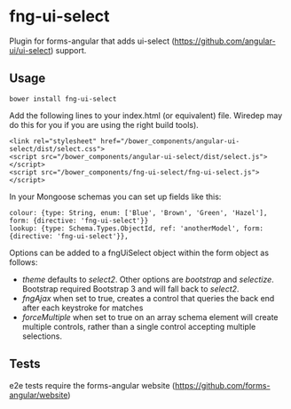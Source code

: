 # fng-ui-select

Plugin for forms-angular that adds ui-select (https://github.com/angular-ui/ui-select) support.

## Usage

    bower install fng-ui-select

Add the following lines to your index.html (or equivalent) file.  Wiredep may do this for you if you are using the right
build tools).

    <link rel="stylesheet" href="/bower_components/angular-ui-select/dist/select.css">
    <script src="/bower_components/angular-ui-select/dist/select.js"></script>
    <script src="/bower_components/fng-ui-select/fng-ui-select.js"></script>

In your Mongoose schemas you can set up fields like this:

    colour: {type: String, enum: ['Blue', 'Brown', 'Green', 'Hazel'], form: {directive: 'fng-ui-select'}}
    lookup: {type: Schema.Types.ObjectId, ref: 'anotherModel', form: {directive: 'fng-ui-select'}},

Options can be added to a fngUiSelect object within the form object as follows:

* _theme_ defaults to _select2_.  Other options are _bootstrap_ and _selectize_.  Bootstrap required Bootstrap 3 and will fall
back to _select2_.
* _fngAjax_ when set to true, creates a control that queries the back end after each keystroke for matches
* _forceMultiple_ when set to true on an array schema element will create multiple controls, rather than a single control
accepting multiple selections.

## Tests

e2e tests require the forms-angular website (https://github.com/forms-angular/website)

